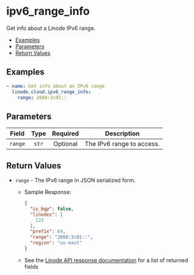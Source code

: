 # ipv6_range_info

Get info about a Linode IPv6 range.

- [Examples](#examples)
- [Parameters](#parameters)
- [Return Values](#return-values)

## Examples

```yaml
- name: Get info about an IPv6 range
  linode.cloud.ipv6_range_info:
    range: 2600:3c01::
```


## Parameters

| Field     | Type | Required | Description                                                                  |
|-----------|------|----------|------------------------------------------------------------------------------|
| `range` | <center>`str`</center> | <center>Optional</center> | The IPv6 range to access.   |

## Return Values

- `range` - The IPv6 range in JSON serialized form.

    - Sample Response:
        ```json
        {
          "is_bgp": false,
          "linodes": [
            123
          ],
          "prefix": 64,
          "range": "2600:3c01::",
          "region": "us-east"
        }
        ```
    - See the [Linode API response documentation](https://www.linode.com/docs/api/networking/#ipv6-range-view__response-samples) for a list of returned fields



